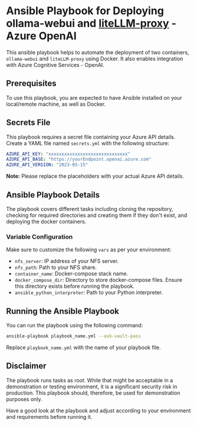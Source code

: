 # Ansible Playbook for Deploying ollama-webui and [liteLLM-proxy](https://github.com/BerriAI/liteLLM-proxy) - Azure OpenAI

This ansible playbook helps to automate the deployment of two containers, `ollama-webui` and `liteLLM-proxy` using Docker. It also enables integration with Azure Cognitive Services - OpenAI.

## Prerequisites
To use this playbook, you are expected to have Ansible installed on your local/remote machine, as well as Docker.

## Secrets File
This playbook requires a secret file containing your Azure API details. Create a YAML file named `secrets.yml` with the following structure:

```yml
AZURE_API_KEY: "xxxxxxxxxxxxxxxxxxxxxxxxxxxxxx"
AZURE_API_BASE: "https://yourEndpoint.openai.azure.com"
AZURE_API_VERSION: "2023-05-15"
```
**Note:** Please replace the placeholders with your actual Azure API details.

## Ansible Playbook Details
The playbook covers different tasks including cloning the repository, checking for required directories and creating them if they don't exist, and deploying the docker containers.

### Variable Configuration
Make sure to customize the following `vars` as per your environment:

- `nfs_server`: IP address of your NFS server.
- `nfs_path`: Path to your NFS share.
- `container_name`: Docker-compose stack name.
- `docker_compose_dir`: Directory to store docker-compose files. Ensure this directory exists before running the playbook.
- `ansible_python_interpreter`: Path to your Python interpreter.

## Running the Ansible Playbook
You can run the playbook using the following command:

```bash
ansible-playbook playbook_name.yml --ask-vault-pass
```
Replace `playbook_name.yml` with the name of your playbook file.

## Disclaimer
The playbook runs tasks as root. While that might be acceptable in a demonstration or testing environment, it is a significant security risk in production. This playbook should, therefore, be used for demonstration purposes only.

Have a good look at the playbook and adjust according to your environment and requirements before running it.
